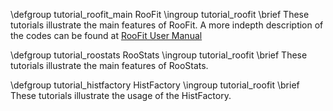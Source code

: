 \defgroup tutorial_roofit_main RooFit
\ingroup tutorial_roofit
\brief These tutorials illustrate the main features of RooFit. A more indepth description of the codes can be found at [RooFit User Manual](https://root.cern/download/doc/RooFit_Users_Manual_2.91-33.pdf) 

\defgroup tutorial_roostats RooStats
\ingroup tutorial_roofit
\brief These tutorials illustrate the main features of RooStats.

\defgroup tutorial_histfactory HistFactory
\ingroup tutorial_roofit
\brief These tutorials illustrate the usage of the HistFactory.